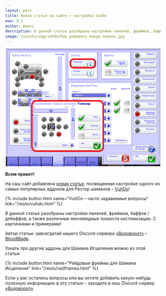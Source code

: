 ```yaml
---    
layout: post
title: Новая статья на сайте – настройка VuhDo
wow: 9.1
author: Amani
description: В данной статье разобраны настройки панелей, фреймов, баффов / дебаффов, а также различные неочевидные тонкости кастомизации. С картинками и примерами!
image: /assets/img/vuhdo/Как добавить новую панель.jpg
---
```


<p align="center">
<img src="/assets/img/vuhdo/Как настроить иконки HoT'ов2.jpg" width=500x> 
</p>

**Всем привет!**

На наш сайт добавлена [новая статья](https://stormkeeper.ru/resto/vuhdo.html), посвященная настройке одного из самых популярных аддонов для Рестор шаманов – [VuhDo](https://www.curseforge.com/wow/addons/vuhdo)!

{% include button.html name="VuhDo – часто задаваемые вопросы" link="/resto/vuhdo.html" %}  

<p></p>

В данной статье разобраны настройки панелей, фреймов, баффов / дебаффов, а также различные неочевидные тонкости кастомизации. С картинками и примерами!

Автор статьи: завсегдатай нашего Discord-сервера [«Водоворот»](https://discord.gg/vodovorot) – [BloodBlade](https://ru.warcraftlogs.com/character/eu/%D1%80%D0%B5%D0%B2%D1%83%D1%89%D0%B8%D0%B8-%D1%84%D1%8C%D0%BE%D1%80%D0%B4/%D0%91%D1%83%D1%80%D0%B0%D0%BF%D0%B8).

Узнать про другие аддоны для Шамана Исцеления можно из этой статьи:

{% include button.html name="Рейдовые фреймы для Шамана Исцеления" link="/resto/raidframes.html" %}  

<p></p>

Если у вас остались вопросы или вы хотите добавить какую-нибудь полезную информацию в эту статью – заходите в наш Discord-сервер [«Водоворот»](https://discord.gg/vodovorot). 
